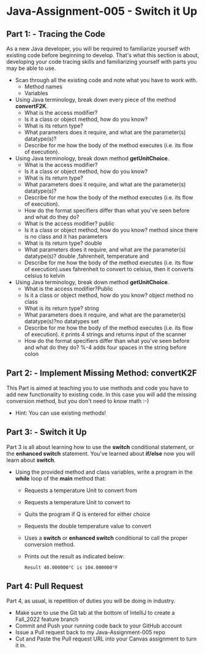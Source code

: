 # Java-Assignment-005 - Switch it Up

## Part 1: - Tracing the Code
As a new Java developer, you will be required to familiarize yourself with existing code before beginning to develop. That's what this section is about, developing your code tracing skills and familiarizing yourself with parts you may be able to use.
* Scan through all the existing code and note what you have to work with.
    * Method names
    * Variables
* Using Java terminology, break down every piece of the method **convertF2K**.
    * What is the access modifier?
    * Is it a class or object method, how do you know?
    * What is its return type?
    * What parameters does it require, and what are the parameter(s) datatype(s)?
    * Describe for me how the body of the method executes (i.e. its flow of execution).
* Using Java terminology, break down method **getUnitChoice**.
    * What is the access modifier?
    * Is it a class or object method, how do you know?
    * What is its return type?
    * What parameters does it require, and what are the parameter(s) datatype(s)?
    * Describe for me how the body of the method executes (i.e. its flow of execution).
    * How do the format specifiers differ than what you've seen before and what do they do?
  * What is the access modifier? public
  * Is it a class or object method, how do you know? method since there is no class and it has parameters
  * What is its return type? double
  * What parameters does it require, and what are the parameter(s) datatype(s)? double ,fahrenheit, temperature and 
  * Describe for me how the body of the method executes (i.e. its flow of execution).uses fahrenheit to convert to celsius, then it converts celsius to kelvin
* Using Java terminology, break down method **getUnitChoice**.
  * What is the access modifier?Public
  * Is it a class or object method, how do you know? object method no class 
  * What is its return type? string 
  * What parameters does it require, and what are the parameter(s) datatype(s)?no datatypes set
  * Describe for me how the body of the method executes (i.e. its flow of execution). it prints 4 strings and returns input of the scanner
  * How do the format specifiers differ than what you've seen before and what do they do? %-4 adds four spaces in the string before colon 

## Part 2: - Implement Missing Method: convertK2F
This Part is aimed at teaching you to use methods and code you have to add new functionality to existing code. In this case you will add the missing conversion method, but you don't need to know math :-)
* Hint: You can use existing methods!

## Part 3: - Switch it Up
Part 3 is all about learning how to use the **switch** conditional statement, or the **enhanced switch** statement. You've learned about **if/else** now you will learn about **switch**.
* Using the provided method and class variables, write a program in the **while** loop of the **main** method that:
    * Requests a temperature Unit to convert from
    * Requests a temperature Unit to convert to
    * Quits the program if Q is entered for either choice
    * Requests the double temperature value to convert
    * Uses a **switch** or **enhanced switch** conditional to call the proper conversion method.
    * Prints out the result as indicated below:

          Result 40.000000°C is 104.000000°F

## Part 4: Pull Request
Part 4, as usual, is repetition of duties you will be doing in industry.
* Make sure to use the Git tab at the bottom of IntelliJ to create a Fall_2022 feature branch
* Commit and Push your running code back to your GitHub account
* Issue a Pull request back to my Java-Assignment-005 repo
* Cut and Paste the Pull request URL into your Canvas assignment to turn it in.